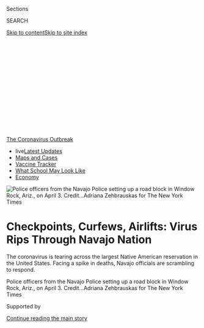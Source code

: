 <div id="app">

<div>

<div>

<div>

<div class="NYTAppHideMasthead css-ikk3s8 e1suatyy0">

<div class="section css-133zg39 e1suatyy2">

<div class="css-eph4ug er09x8g0">

<div class="css-6n7j50">

</div>

<span class="css-1dv1kvn">Sections</span>

<div class="css-10488qs">

<span class="css-1dv1kvn">SEARCH</span>

</div>

[Skip to content](#site-content)[Skip to site
index](#site-index)

</div>

<div class="css-10698na e1huz5gh0">

</div>

</div>

</div>

</div>

<div data-aria-hidden="false">

<div id="site-content" data-role="main">

<div>

<div class="css-1aor85t" style="opacity:0.000000001;z-index:-1;visibility:hidden">

<div class="css-1hqnpie">

<div class="css-epjblv">

<span class="css-17xtcya">[U.S.](/section/us)</span><span class="css-x15j1o">|</span><span class="css-fwqvlz">Checkpoints,
Curfews, Airlifts: Virus Rips Through Navajo
Nation</span>

</div>

<div class="css-k008qs">

<div class="css-1iwv8en">

<span class="css-18z7m18"></span>

<div>

</div>

</div>

<span class="css-1n6z4y">https://nyti.ms/2VaK14O</span>

<div class="css-1705lsu">

<div class="css-4xjgmj">

<div class="css-4skfbu" data-role="toolbar" data-aria-label="Social Media Share buttons, Save button, and Comments Panel with current comment count" data-testid="share-tools">

  - 
  - 
  - 
  - 
    
    <div class="css-6n7j50">
    
    </div>

  - 
  - 

</div>

</div>

</div>

</div>

</div>

</div>

<div id="NYT_TOP_BANNER_REGION" class="css-11qgg8s">

<div>

<div id="styln-prism-menu-1592847958612" class="section interactive-content interactive-size-medium css-1du2ztb">

<div class="css-17ih8de interactive-body">

<div id="scroll-container" class="css-1gj85ro">

[<span class="styln-title-wrap"><span class="css-1pje3qr">The
Coronavirus</span><span class="css-1pje3qr">
Outbreak</span></span>](https://www.nytimes.com/news-event/coronavirus?action=click&pgtype=Article&state=default&region=TOP_BANNER&context=storylines_menu)

  - <span class="css-kqxiym" data-emphasize="true">live</span>[Latest
    Updates](https://www.nytimes.com/2020/08/01/world/coronavirus-covid-19.html?action=click&pgtype=Article&state=default&region=TOP_BANNER&context=storylines_menu)
  - [Maps and
    Cases](https://www.nytimes.com/interactive/2020/us/coronavirus-us-cases.html?action=click&pgtype=Article&state=default&region=TOP_BANNER&context=storylines_menu)
  - [Vaccine
    Tracker](https://www.nytimes.com/interactive/2020/science/coronavirus-vaccine-tracker.html?action=click&pgtype=Article&state=default&region=TOP_BANNER&context=storylines_menu)
  - [What School May Look
    Like](https://www.nytimes.com/interactive/2020/07/29/us/schools-reopening-coronavirus.html?action=click&pgtype=Article&state=default&region=TOP_BANNER&context=storylines_menu)
  - [Economy](https://www.nytimes.com/live/2020/07/31/business/stock-market-today-coronavirus?action=click&pgtype=Article&state=default&region=TOP_BANNER&context=storylines_menu)

</div>

</div>

</div>

</div>

</div>

<div id="fullBleedHeaderContent">

<div class="css-9fsmc8">

![<span class="css-16f3y1r e13ogyst0" data-aria-hidden="true">Police
officers from the Navajo Police setting up a road block in Window Rock,
Ariz., on April
3. </span><span class="css-cnj6d5 e1z0qqy90" itemprop="copyrightHolder"><span class="css-1ly73wi e1tej78p0">Credit...</span><span><span>Adriana
Zehbrauskas for The New York
Times</span></span></span>](https://static01.nyt.com/images/2020/04/08/us/00VIRUS-NAVAJO1/merlin_171306282_59bb8294-1263-4fff-a930-80a4c10e0f98-articleLarge.jpg?quality=75&auto=webp&disable=upscale)

</div>

<div class="css-1pumfk">

<div class="css-1vkm6nb ehdk2mb0">

# Checkpoints, Curfews, Airlifts: Virus Rips Through Navajo Nation

</div>

The coronavirus is tearing across the largest Native American
reservation in the United States. Facing a spike in deaths, Navajo
officials are scrambling to respond.

</div>

<div class="css-nwzfg5 e1gnum310">

<span class="css-1f9pvn2 us">Police officers from the Navajo Police
setting up a road block in Window Rock, Ariz., on April
3. </span><span class="css-cnj6d5 e1z0qqy90" itemprop="copyrightHolder"><span class="css-1ly73wi e1tej78p0">Credit...</span><span><span>Adriana
Zehbrauskas for The New York Times</span></span></span>

</div>

<div id="sponsor-wrapper" class="css-1hyfx7x">

<div id="sponsor-slug" class="css-19vbshk">

Supported by

</div>

[Continue reading the main
story](#after-sponsor)

<div id="sponsor" class="ad sponsor-wrapper" style="text-align:center;height:100%;display:block">

</div>

<div id="after-sponsor">

</div>

</div>

<div class="css-1wx1auc e1gnum311">

<div class="css-18e8msd">

<div class="css-vp77d3 epjyd6m0">

<div class="css-1baulvz">

By [<span class="css-1baulvz last-byline" itemprop="name">Simon
Romero</span>](https://www.nytimes.com/by/simon-romero)

</div>

</div>

  - 
    
    <div class="css-ld3wwf e16638kd2">
    
    Published April 9, 2020Updated April 20,
    2020
    
    </div>

  - 
    
    <div class="css-4xjgmj">
    
    <div class="css-pvvomx" data-role="toolbar" data-aria-label="Social Media Share buttons, Save button, and Comments Panel with current comment count" data-testid="share-tools">
    
      - 
      - 
      - 
      - 
        
        <div class="css-6n7j50">
        
        </div>
    
      - 
      - 
    
    </div>
    
    </div>

</div>

</div>

</div>

<div class="section meteredContent css-1r7ky0e" name="articleBody" itemprop="articleBody">

<div class="css-1fanzo5 StoryBodyCompanionColumn">

<div class="css-53u6y8">

WINDOW ROCK, Ariz. — When Chad Yazzie joined the Navajo Police
Department just a few months ago, he expected to issue speeding tickets
or break up the occasional fistfight.

But the coronavirus is now tearing across the largest Indian reservation
in the United States. The Navajo Nation’s casualty count is eclipsing
that of states with much larger populations, placing the rookie cop on
the front lines.

</div>

</div>

<div>

</div>

<div class="css-1fanzo5 StoryBodyCompanionColumn">

<div class="css-53u6y8">

“My job is to tell our people to take this virus seriously or face the
consequences,” Officer Yazzie, 24, said as he set up a police roadblock
outside the town of Window Rock to enforce the tribal nation’s 8 p.m.
curfew.

</div>

</div>

<div id="virus-navajo-map" class="section interactive-content interactive-size-scoop css-174j8de" data-id="100000007075550">

<div class="css-17ih8de interactive-body" data-sourceid="100000007075550">

<div id="g-0408-nat-web-VIRUSNAVAJOmapCLR-box" class="ai2html">

<div id="g-0408-nat-web-VIRUSNAVAJOmapCLR-600" class="g-artboard" style="width:600px; height:324.000000000002px;" data-aspect-ratio="1.852" data-min-width="600">

<div style="">

</div>

![](data:image/gif;base64,R0lGODlhCgAKAIAAAB8fHwAAACH5BAEAAAAALAAAAAAKAAoAAAIIhI+py+0PYysAOw==)

<div id="g-ai0-1" class="g-LABELS g-aiAbs g-aiPointText" style="top:7.2043%;margin-top:-10.3px;left:29.9381%;margin-left:-34px;width:68px;">

utah

</div>

<div id="g-ai0-2" class="g-LABELS g-aiAbs g-aiPointText" style="top:8.5404%;margin-top:-5.7px;left:7.0627%;margin-left:-34px;width:68px;">

25
miles

</div>

<div id="g-ai0-3" class="g-LABELS g-aiAbs g-aiPointText" style="top:10.2908%;margin-top:-10.3px;left:84.6749%;margin-left:-59.5px;width:119px;">

colorado

</div>

<div id="g-ai0-4" class="g-LABELS g-aiAbs g-aiPointText" style="top:39.2688%;margin-top:-7.2px;left:59.7069%;margin-left:-69px;width:138px;">

navajo
nation

</div>

<div id="g-ai0-5" class="g-LABELS g-aiAbs g-aiPointText" style="top:48.871%;margin-top:-10.3px;left:9.3143%;margin-left:-49.5px;width:99px;">

arizona

</div>

<div id="g-ai0-6" class="g-LABELS g-aiAbs g-aiPointText" style="top:59.982%;margin-top:-20.3px;left:91.6019%;margin-left:-45.5px;width:91px;">

new

mexico

</div>

<div id="g-ai0-7" class="g-LABELS g-aiAbs g-aiPointText" style="top:67.6746%;margin-top:-18.3px;left:40.9756%;margin-left:-54.5px;width:109px;">

hopi

reservation

</div>

<div id="g-ai0-8" class="g-LABELS g-aiAbs g-aiPointText" style="top:76.923%;margin-top:-7.2px;right:33.4412%;width:108px;">

Window
Rock

</div>

<div id="g-ai0-9" class="g-LABELS g-aiAbs g-aiPointText" style="top:89.5882%;margin-top:-7.3px;right:78.7144%;width:73px;">

Flagstaff

</div>

</div>

<div id="g-0408-nat-web-VIRUSNAVAJOmapCLR-335" class="g-artboard" style="max-width: 335px;max-height: 250px" data-aspect-ratio="1.34" data-min-width="0" data-max-width="599">

<div style="padding: 0 0 74.6269% 0;">

</div>

![](data:image/gif;base64,R0lGODlhCgAKAIAAAB8fHwAAACH5BAEAAAAALAAAAAAKAAoAAAIIhI+py+0PYysAOw==)

<div id="g-ai1-1" class="g-LABELS_copy g-aiAbs g-aiPointText" style="top:9.1367%;margin-top:-10.8px;left:45.3673%;margin-left:-34px;width:68px;">

utah

</div>

<div id="g-ai1-2" class="g-LABELS_copy g-aiAbs g-aiPointText" style="top:11.5367%;margin-top:-10.8px;left:85.6226%;margin-left:-37.5px;width:75px;">

colo.

</div>

<div id="g-ai1-3" class="g-LABELS_copy g-aiAbs g-aiPointText" style="top:9.6686%;margin-top:-5.2px;left:12.8827%;margin-left:-34px;width:68px;">

25
miles

</div>

<div id="g-ai1-4" class="g-LABELS_copy g-aiAbs g-aiPointText" style="top:35.6793%;margin-top:-6.2px;left:56.7637%;margin-left:-61px;width:122px;">

navajo
nation

</div>

<div id="g-ai1-5" class="g-LABELS_copy g-aiAbs g-aiPointText" style="top:53.9367%;margin-top:-10.8px;left:92.8385%;margin-left:-31.5px;width:63px;">

n.M.

</div>

<div id="g-ai1-6" class="g-LABELS_copy g-aiAbs g-aiPointText" style="top:62.476%;margin-top:-12.2px;left:40.1227%;margin-left:-42px;width:84px;">

hopi

reservation

</div>

<div id="g-ai1-7" class="g-LABELS_copy g-aiAbs g-aiPointText" style="top:72.8793%;margin-top:-4.2px;right:29.3433%;width:96px;">

Window
Rock

</div>

<div id="g-ai1-8" class="g-LABELS_copy g-aiAbs g-aiPointText" style="top:80.0836%;margin-top:-6.2px;right:80.8724%;width:62px;">

Flagstaff

</div>

<div id="g-ai1-9" class="g-LABELS_copy g-aiAbs g-aiPointText" style="top:93.9367%;margin-top:-10.8px;left:34.1859%;margin-left:-34px;width:68px;">

ariz.

</div>

</div>

</div>

</div>

By The New York Times

</div>

<div class="css-1fanzo5 StoryBodyCompanionColumn">

<div class="css-53u6y8">

Faced with an alarming spike in deaths from what the tribal health
department calls Dikos Ntsaaígíí-19 — or Covid-19 — Navajo officials are
putting up checkpoints, assembling field hospitals and threatening
curfew violators with 30 days in jail or a $1,000 fine.

The measures are part of a scramble to protect more than 150,000 people
on the vast Navajo reservation, which stretches 27,000 square miles
across Arizona, New Mexico and Utah, and tens of thousands of others who
live in towns bordering the Navajo Nation. As of Wednesday night, the
virus had killed 20 people on the reservation, compared with 16 in the
entire state of New Mexico, which has a population 13 times larger.

</div>

</div>

<div class="css-79elbk" data-testid="photoviewer-wrapper">

<div class="css-z3e15g" data-testid="photoviewer-wrapper-hidden">

</div>

<div class="css-1a48zt4 ehw59r15" data-testid="photoviewer-children">

![<span class="css-16f3y1r e13ogyst0" data-aria-hidden="true">“My job is
to tell our people to take this virus seriously or face the
consequences,” said Chad Yazzie, an officer with the Navajo Police
Department.</span><span class="css-cnj6d5 e1z0qqy90" itemprop="copyrightHolder"><span class="css-1ly73wi e1tej78p0">Credit...</span><span>Adriana
Zehbrauskas for The New York
Times</span></span>](https://static01.nyt.com/images/2020/04/08/us/00VIRUS-NAVAJO2/merlin_171306528_729ae8c6-95a6-4e6f-94f6-4a222b075bf3-articleLarge.jpg?quality=75&auto=webp&disable=upscale)

</div>

</div>

<div class="css-1fanzo5 StoryBodyCompanionColumn">

<div class="css-53u6y8">

Navajo officials, who have traced the surge in the reservation’s
coronavirus cases to a March 7 rally held by an evangelical church, warn
that infections will rise in the weeks ahead, potentially reaching a
peak in about a month.

</div>

</div>

<div class="css-1fanzo5 StoryBodyCompanionColumn">

<div class="css-53u6y8">

Several factors — including a high prevalence of diseases like diabetes,
scarcity of running water, and homes with several generations living
under the same roof — have enabled the virus to spread with exceptional
speed, according to epidemiologists.

</div>

</div>

<div>

</div>

<div class="css-1fanzo5 StoryBodyCompanionColumn">

<div class="css-53u6y8">

While the Navajo Nation may not technically be at war with the virus, it
does not feel at peace either.

The Arizona National Guard this month began airlifting protective masks,
gowns and other equipment, using Blackhawk helicopters to deliver it to
Kayenta, a town of 5,200 people near the sandstone buttes of Monument
Valley.

<div id="NYT_MAIN_CONTENT_1_REGION" class="css-9tf9ac">

<div>

<div id="styln-covid-updates-world" class="section interactive-content interactive-size-medium css-1ftcdic">

<div class="css-17ih8de interactive-body">

<div id="styln-briefing-block" data-asset-id="QXJ0aWNsZTpueXQ6Ly9hcnRpY2xlLzhiMjRmNTQ0LWVhMmUtNTlmNC1hMDZiLTM0YWI3YTlmN2E4YQ==">

<div class="briefing-block-header-section">

# [Latest Updates: Global Coronavirus Outbreak](https://www.nytimes.com/2020/08/01/world/coronavirus-covid-19.html?action=click&pgtype=Article&state=default&region=MAIN_CONTENT_1&context=storylines_live_updates)

<div class="briefing-block-ts">

Updated 2020-08-02T04:42:44.717Z

</div>

</div>

  - [The U.S. reels as July cases more than double the total of any
    other
    month.](https://www.nytimes.com/2020/08/01/world/coronavirus-covid-19.html?action=click&pgtype=Article&state=default&region=MAIN_CONTENT_1&context=storylines_live_updates#link-34047410)
  - [Top U.S. officials work to break an impasse over the federal
    jobless
    benefit.](https://www.nytimes.com/2020/08/01/world/coronavirus-covid-19.html?action=click&pgtype=Article&state=default&region=MAIN_CONTENT_1&context=storylines_live_updates#link-780ec966)
  - [Thousands in Berlin protest Germany’s coronavirus
    measures.](https://www.nytimes.com/2020/08/01/world/coronavirus-covid-19.html?action=click&pgtype=Article&state=default&region=MAIN_CONTENT_1&context=storylines_live_updates#link-25930521)

<div class="briefing-block-footer">

<div class="briefing-block-footer-meta">

[See more
updates](https://www.nytimes.com/2020/08/01/world/coronavirus-covid-19.html?action=click&pgtype=Article&state=default&region=MAIN_CONTENT_1&context=storylines_live_updates)

</div>

<div class="briefing-block-briefinglinks">

<span>More live coverage:</span>
[Markets](https://www.nytimes.com/live/2020/07/31/business/stock-market-today-coronavirus?action=click&pgtype=Article&state=default&region=MAIN_CONTENT_1&context=storylines_live_updates)

</div>

</div>

</div>

</div>

</div>

</div>

</div>

Guard members also converted a community center in Chinle into a 50-bed
field hospital for quarantining people who have tested positive for the
virus. And personnel visited a triage tent set up by Tuba City, near the
Navajo Nation’s western edge.

Going further, Navajo authorities said their entire nation would be
under curfew for 57 continuous hours, from Friday at 8 p.m. until Monday
at 5 a.m. The holiday weekend offers the opportunity to practice extreme
social distancing, the authorities said. Unlike many stay-at-home orders
around the nation, the Navajo curfews are being enforced with
checkpoints and patrols. Violators can face jail time and hefty fines.

</div>

</div>

<div class="css-1fanzo5 StoryBodyCompanionColumn">

<div class="css-53u6y8">

Fearing pushback, the chief of the Navajo Police, Phillip Francisco,
said that anyone knowingly exposing officers to the coronavirus would be
charged with battery against a police
officer.

</div>

</div>

<div class="css-79elbk" data-testid="photoviewer-wrapper">

<div class="css-z3e15g" data-testid="photoviewer-wrapper-hidden">

</div>

<div class="css-1a48zt4 ehw59r15" data-testid="photoviewer-children">

<div class="css-1xdhyk6 erfvjey0">

<span class="css-1ly73wi e1tej78p0">Image</span>

<div class="css-zjzyr8">

<div data-testid="lazyimage-container" style="height:257.77777777777777px">

</div>

</div>

</div>

<span class="css-16f3y1r e13ogyst0" data-aria-hidden="true">Factors like
a high prevalence of diabetes, a scarcity of running water and
multigenerational living arrangements have enabled the virus to spread
with exceptional speed through the Navajo
Nation.</span><span class="css-cnj6d5 e1z0qqy90" itemprop="copyrightHolder"><span class="css-1ly73wi e1tej78p0">Credit...</span><span>Adriana
Zehbrauskas for The New York Times</span></span>

</div>

</div>

<div class="css-1fanzo5 StoryBodyCompanionColumn">

<div class="css-53u6y8">

The Navajo Nation’s president, Jonathan Nez, who has begun wearing a
mask in public, said in a telephone interview that authorities were
working under the assumption that the reservation’s peak in cases could
be about a month away, in early to mid-May.

Mr. Nez said he was growing exasperated with
[delays](https://www.politico.com/news/2020/03/20/coronavirus-american-indian-health-138724)
in receiving federal emergency funds and by the requirements that tribal
nations, unlike cities and counties, must apply for grants to receive
money from federal stimulus legislation. The extra hurdles have led to
weeks of additional bureaucratic delays, he said.

</div>

</div>

<div>

</div>

<div class="css-1fanzo5 StoryBodyCompanionColumn">

<div class="css-53u6y8">

“We’re barely getting bits and pieces,” Mr. Nez said. “You have
counties, municipalities, already taking advantage of these funds, and
tribes are over here writing our applications and turning it in and
waiting weeks to get what we need.”

The crisis among the Diné, as many Navajos prefer to call themselves, is
echoing throughout Indian Country. Around the United States, and
especially in New Mexico, tribal leaders have started barring
nonresidents from reservations. In South Dakota, the Oglala Sioux tribe
announced a 72-hour lockdown after a resident of the Pine Ridge
reservation tested positive for the coronavirus. The Blackfeet and the
Northern Cheyenne tribal nations in Montana have announced curfews.

The Hopi reservation, which is surrounded entirely by the Navajo Nation
and includes some of the oldest continuously inhabited places in the
United States, issued its own stay-at-home order. Signaling
vulnerabilities elsewhere in the Southwest, large clusters of cases
emerged this week in San Felipe Pueblo and Zia Pueblo, two of New
Mexico’s 23 federally recognized tribal
nations.

</div>

</div>

<div class="css-79elbk" data-testid="photoviewer-wrapper">

<div class="css-z3e15g" data-testid="photoviewer-wrapper-hidden">

</div>

<div class="css-1a48zt4 ehw59r15" data-testid="photoviewer-children">

<div class="css-1xdhyk6 erfvjey0">

<span class="css-1ly73wi e1tej78p0">Image</span>

<div class="css-zjzyr8">

<div data-testid="lazyimage-container" style="height:257.77777777777777px">

</div>

</div>

</div>

<span class="css-16f3y1r e13ogyst0" data-aria-hidden="true">A grocery
store on the Navajo reservation in Window Rock,
Ariz.</span><span class="css-cnj6d5 e1z0qqy90" itemprop="copyrightHolder"><span class="css-1ly73wi e1tej78p0">Credit...</span><span>Adriana
Zehbrauskas for The New York Times</span></span>

</div>

</div>

<div class="css-1fanzo5 StoryBodyCompanionColumn">

<div class="css-53u6y8">

Native American leaders say they are also dealing with the potential for
racist attacks as outsiders try to cast blame for the pandemic on tribal
citizens.

Police in Page, an Arizona town bordering the Navajo Nation, said this
week that they had arrested a 34-year-old man, Daniel Franzen, on
suspicion of attempting to incite an act of terrorism. Mr. Franzen in a
Facebook post had called for using “lethal force” against Navajos
because they were, in his view, “100 percent infected” with the virus,
the Page Police Department said in a statement.

</div>

</div>

<div>

</div>

<div class="css-1fanzo5 StoryBodyCompanionColumn">

<div class="css-53u6y8">

Infectious disease specialists say the virus is thought to have arrived
on the reservation later than in other parts of the United States. It
began spreading rapidly after it was detected among members of the
Church of the Nazarene, an evangelical congregation in the outpost of
Chilchinbeto near the Arizona-Utah border.

Families traveled from far-flung parts of the Navajo Nation to attend
the rally, which included a prayer service in response to the pandemic
already spreading in parts of the country.

Dr. Laura Hammitt, director of the infectious disease prevention program
at the Johns Hopkins Center for American Indian Health, listed several
factors that have made citizens of the Navajo Nation especially
vulnerable to the coronavirus.

</div>

</div>

<div class="css-1fanzo5 StoryBodyCompanionColumn">

<div class="css-53u6y8">

The scarcity of running water on the reservation, she said, makes it
harder to wash hands. There are also pre-existing health conditions,
including respiratory problems caused by indoor pollution because of the
wood and coal used to heat many Navajo
homes.

</div>

</div>

<div class="css-79elbk" data-testid="photoviewer-wrapper">

<div class="css-z3e15g" data-testid="photoviewer-wrapper-hidden">

</div>

<div class="css-1a48zt4 ehw59r15" data-testid="photoviewer-children">

<div class="css-1xdhyk6 erfvjey0">

<span class="css-1ly73wi e1tej78p0">Image</span>

<div class="css-zjzyr8">

<div data-testid="lazyimage-container" style="height:257.77777777777777px">

</div>

</div>

</div>

<span class="css-16f3y1r e13ogyst0" data-aria-hidden="true">Facing a
spike in deaths, Navajo officials are scrambling to
respond. </span><span class="css-cnj6d5 e1z0qqy90" itemprop="copyrightHolder"><span class="css-1ly73wi e1tej78p0">Credit...</span><span>Adriana
Zehbrauskas for The New York Times</span></span>

</div>

</div>

<div class="css-1fanzo5 StoryBodyCompanionColumn">

<div class="css-53u6y8">

Exceptionally close-knit families, which have helped the Navajos endure
extreme hardships, may also now heighten exposure to the
virus.

<div id="NYT_MAIN_CONTENT_3_REGION" class="css-9tf9ac">

<div>

<div id="styln-prism-freeform-1594220623585" class="section interactive-content interactive-size-medium css-1ftcdic">

<div class="css-17ih8de interactive-body">

<div id="prism-freeform-block-62021" class="css-19mumt8" data-role="complementary" data-storyline="The Coronavirus Outbreak" data-truncated="true" tabindex="0">

<div class="css-a8d9oz">

<div class="css-eb027h">

[](https://www.nytimes.com/news-event/coronavirus?action=click&pgtype=Article&state=default&region=MAIN_CONTENT_3&context=storylines_faq)

### The Coronavirus Outbreak ›

#### Frequently Asked Questions

Updated July 27, 2020

  - #### Should I refinance my mortgage?
    
      - [It could be a good
        idea,](https://www.nytimes.com/article/coronavirus-money-unemployment.html?action=click&pgtype=Article&state=default&region=MAIN_CONTENT_3&context=storylines_faq)
        because mortgage rates have [never been
        lower.](https://www.nytimes.com/2020/07/16/business/mortgage-rates-below-3-percent.html?action=click&pgtype=Article&state=default&region=MAIN_CONTENT_3&context=storylines_faq)
        Refinancing requests have pushed mortgage applications to some
        of the highest levels since 2008, so be prepared to get in line.
        But defaults are also up, so if you’re thinking about buying a
        home, be aware that some lenders have tightened their standards.

  - #### What is school going to look like in September?
    
      - It is unlikely that many schools will return to a normal
        schedule this fall, requiring the grind of [online
        learning](https://www.nytimes.com/2020/06/05/us/coronavirus-education-lost-learning.html?action=click&pgtype=Article&state=default&region=MAIN_CONTENT_3&context=storylines_faq),
        [makeshift child
        care](https://www.nytimes.com/2020/05/29/us/coronavirus-child-care-centers.html?action=click&pgtype=Article&state=default&region=MAIN_CONTENT_3&context=storylines_faq)
        and [stunted
        workdays](https://www.nytimes.com/2020/06/03/business/economy/coronavirus-working-women.html?action=click&pgtype=Article&state=default&region=MAIN_CONTENT_3&context=storylines_faq)
        to continue. California’s two largest public school districts —
        Los Angeles and San Diego — said on July 13, that [instruction
        will be remote-only in the
        fall](https://www.nytimes.com/2020/07/13/us/lausd-san-diego-school-reopening.html?action=click&pgtype=Article&state=default&region=MAIN_CONTENT_3&context=storylines_faq),
        citing concerns that surging coronavirus infections in their
        areas pose too dire a risk for students and teachers. Together,
        the two districts enroll some 825,000 students. They are the
        largest in the country so far to abandon plans for even a
        partial physical return to classrooms when they reopen in
        August. For other districts, the solution won’t be an
        all-or-nothing approach. [Many
        systems](https://bioethics.jhu.edu/research-and-outreach/projects/eschool-initiative/school-policy-tracker/),
        including the nation’s largest, New York City, are devising
        [hybrid
        plans](https://www.nytimes.com/2020/06/26/us/coronavirus-schools-reopen-fall.html?action=click&pgtype=Article&state=default&region=MAIN_CONTENT_3&context=storylines_faq)
        that involve spending some days in classrooms and other days
        online. There’s no national policy on this yet, so check with
        your municipal school system regularly to see what is happening
        in your community.

  - #### Is the coronavirus airborne?
    
      - The coronavirus [can stay aloft for hours in tiny droplets in
        stagnant
        air](https://www.nytimes.com/2020/07/04/health/239-experts-with-one-big-claim-the-coronavirus-is-airborne.html?action=click&pgtype=Article&state=default&region=MAIN_CONTENT_3&context=storylines_faq),
        infecting people as they inhale, mounting scientific evidence
        suggests. This risk is highest in crowded indoor spaces with
        poor ventilation, and may help explain super-spreading events
        reported in meatpacking plants, churches and restaurants. [It’s
        unclear how often the virus is
        spread](https://www.nytimes.com/2020/07/06/health/coronavirus-airborne-aerosols.html?action=click&pgtype=Article&state=default&region=MAIN_CONTENT_3&context=storylines_faq)
        via these tiny droplets, or aerosols, compared with larger
        droplets that are expelled when a sick person coughs or sneezes,
        or transmitted through contact with contaminated surfaces, said
        Linsey Marr, an aerosol expert at Virginia Tech. Aerosols are
        released even when a person without symptoms exhales, talks or
        sings, according to Dr. Marr and more than 200 other experts,
        who [have outlined the evidence in an open letter to the World
        Health
        Organization](https://academic.oup.com/cid/article/doi/10.1093/cid/ciaa939/5867798).

  - #### What are the symptoms of coronavirus?
    
      - Common symptoms [include fever, a dry cough, fatigue and
        difficulty breathing or shortness of
        breath.](https://www.nytimes.com/article/symptoms-coronavirus.html?action=click&pgtype=Article&state=default&region=MAIN_CONTENT_3&context=storylines_faq)
        Some of these symptoms overlap with those of the flu, making
        detection difficult, but runny noses and stuffy sinuses are less
        common. [The C.D.C. has
        also](https://www.nytimes.com/2020/04/27/health/coronavirus-symptoms-cdc.html?action=click&pgtype=Article&state=default&region=MAIN_CONTENT_3&context=storylines_faq)
        added chills, muscle pain, sore throat, headache and a new loss
        of the sense of taste or smell as symptoms to look out for. Most
        people fall ill five to seven days after exposure, but symptoms
        may appear in as few as two days or as many as 14 days.

  - #### Does asymptomatic transmission of Covid-19 happen?
    
      - So far, the evidence seems to show it does. A widely cited
        [paper](https://www.nature.com/articles/s41591-020-0869-5)
        published in April suggests that people are most infectious
        about two days before the onset of coronavirus symptoms and
        estimated that 44 percent of new infections were a result of
        transmission from people who were not yet showing symptoms.
        Recently, a top expert at the World Health Organization stated
        that transmission of the coronavirus by people who did not have
        symptoms was “very rare,” [but she later walked back that
        statement.](https://www.nytimes.com/2020/06/09/world/coronavirus-updates.html?action=click&pgtype=Article&state=default&region=MAIN_CONTENT_3&context=storylines_faq#link-1f302e21)

<div id="styln-survey-component-62021" class="styln-survey-component" data-surveyname="faq" data-surveystoryline="coronavirus">

</div>

</div>

<div class="css-6mllg9">

</div>

<div class="css-pmm6ed">

<span class="css-5gimkt"></span>

</div>

</div>

</div>

</div>

</div>

</div>

</div>

“Instead of urban crowding in high-density cities like New York, you
have indoor crowding with several generations living under the same
roof,” she said.

That explains the special need for field hospitals where patients who
have tested positive for the virus can recuperate away from their
families. Officials are also searching for ways to mitigate the spread
of the virus in the so-called border towns where many Diné live.

For instance, in addition to the field hospitals assembled by the
Arizona National Guard, the iconic El Rancho Hotel in the town of Gallup
near the Navajo Nation is planning to house homeless people who have
developed respiratory problems in one of its buildings.

Despite such measures, fear is building on parts of the reservation, and
some are taking it upon themselves to protect their families.

</div>

</div>

<div class="css-1fanzo5 StoryBodyCompanionColumn">

<div class="css-53u6y8">

In a culture prizing communal contact, Julian Parrish, a computer
science high school teacher in Chinle, said he and his girlfriend had
taken the unusual step of going on Facebook to request that visitors
refrain from coming to their home unannounced.

Mr. Parrish, 34, explained that he is prediabetic, his girlfriend is
pregnant and her son has asthma that sometimes requires trips to the
emergency room.

“We don’t want to go anywhere near the hospital at this time,” Mr.
Parrish said. “No one knows where the hell this virus is going
next.”

</div>

</div>

<div class="css-79elbk" data-testid="photoviewer-wrapper">

<div class="css-z3e15g" data-testid="photoviewer-wrapper-hidden">

</div>

<div class="css-1a48zt4 ehw59r15" data-testid="photoviewer-children">

<div class="css-1xdhyk6 erfvjey0">

<span class="css-1ly73wi e1tej78p0">Image</span>

<div class="css-zjzyr8">

<div data-testid="lazyimage-container" style="height:257.77777777777777px">

</div>

</div>

</div>

<span class="css-16f3y1r e13ogyst0" data-aria-hidden="true">The
200-strong Navajo Nation police force is now charged with enforcing the
8 p.m. curfew every night in towns and along lonely stretches of road
that connect far-flung homesteads and sheep
ranches.</span><span class="css-cnj6d5 e1z0qqy90" itemprop="copyrightHolder"><span class="css-1ly73wi e1tej78p0">Credit...</span><span>Adriana
Zehbrauskas for The New York Times</span></span>

</div>

</div>

<div class="css-1fanzo5 StoryBodyCompanionColumn">

<div class="css-53u6y8">

As the death count climbs, the virus is drawing grim comparisons with
previous epidemics that shaped the history of the Diné. From the start
of the European conquest, outbreaks of smallpox, bubonic plague and
typhus ravaged the tribe.

A century ago, the influenza pandemic of 1918 spread to the [most remote
corners](https://www.jstor.org/stable/pdf/10.5250/amerindiquar.38.4.0459.pdf?refreqid=excelsior%3A70667e3ff079d8c69050297f2972d443)
of the reservation, killing thousands. Estimates put the mortality rate
as high as 10 percent; accounts from that time described how some
survivors died from starvation with no one left to care for them.

More recently, a [hantavirus
outbreak](https://www.aaas.org/virus-rocked-four-corners-reemerges) in
the region in 1993 stirred fear across the Navajo Nation. The virus,
carried by deer mice, left 13 dead including young, otherwise healthy
people who developed sudden respiratory failure.

</div>

</div>

<div class="css-1fanzo5 StoryBodyCompanionColumn">

<div class="css-53u6y8">

Despite the rising death toll from the newest virus, epidemiologists say
the Diné may have advantages in the mitigation fight that other tribal
nations do not.

They point to the nation’s relatively large number of diabetes
specialists, who could help with outreach or trace the spread of the
virus. Robust civil society groups within the reservation have also
sprung into action, with volunteers replenishing water tanks for
hundreds of families.

As one of the largest tribal nations in the United States, the Diné, who
number more than 330,000 on the reservation and beyond, can also draw on
resources unavailable to other tribes.

That includes the 200-strong police force now charged with enforcing the
curfew every night in towns and along lonely stretches of road that
connect far-flung homesteads and sheep ranches.

“We have to get the situation under control,” Officer Yazzie said,
between chasing down curfew violators, writing citations and telling
motorists over a loudspeaker to “just go home” where it was safe.

“If we don’t do this,” he said, “it’s our own families at
risk.”

</div>

</div>

<div class="css-79elbk" data-testid="photoviewer-wrapper">

<div class="css-z3e15g" data-testid="photoviewer-wrapper-hidden">

</div>

<div class="css-1a48zt4 ehw59r15" data-testid="photoviewer-children">

<div class="css-1xdhyk6 erfvjey0">

<span class="css-1ly73wi e1tej78p0">Image</span>

<div class="css-zjzyr8">

<div data-testid="lazyimage-container" style="height:257.77777777777777px">

</div>

</div>

</div>

<span class="css-16f3y1r e13ogyst0" data-aria-hidden="true">Navajo
officials warn that infections will surge in the weeks ahead,
potentially reaching a peak in about a
month.</span><span class="css-cnj6d5 e1z0qqy90" itemprop="copyrightHolder"><span class="css-1ly73wi e1tej78p0">Credit...</span><span>Adriana
Zehbrauskas for The New York Times</span></span>

</div>

</div>

</div>

<div>

</div>

<div>

</div>

<div>

</div>

<div>

<div id="bottom-wrapper" class="css-1ede5it">

<div id="bottom-slug" class="css-l9onyx">

Advertisement

</div>

[Continue reading the main
story](#after-bottom)

<div id="bottom" class="ad bottom-wrapper" style="text-align:center;height:100%;display:block;min-height:90px">

</div>

<div id="after-bottom">

</div>

</div>

</div>

</div>

</div>

## Site Index

<div>

</div>

## Site Information Navigation

  - [© <span>2020</span> <span>The New York Times
    Company</span>](https://help.nytimes.com/hc/en-us/articles/115014792127-Copyright-notice)

<!-- end list -->

  - [NYTCo](https://www.nytco.com/)
  - [Contact
    Us](https://help.nytimes.com/hc/en-us/articles/115015385887-Contact-Us)
  - [Work with us](https://www.nytco.com/careers/)
  - [Advertise](https://nytmediakit.com/)
  - [T Brand Studio](http://www.tbrandstudio.com/)
  - [Your Ad
    Choices](https://www.nytimes.com/privacy/cookie-policy#how-do-i-manage-trackers)
  - [Privacy](https://www.nytimes.com/privacy)
  - [Terms of
    Service](https://help.nytimes.com/hc/en-us/articles/115014893428-Terms-of-service)
  - [Terms of
    Sale](https://help.nytimes.com/hc/en-us/articles/115014893968-Terms-of-sale)
  - [Site
    Map](https://spiderbites.nytimes.com)
  - [Help](https://help.nytimes.com/hc/en-us)
  - [Subscriptions](https://www.nytimes.com/subscription?campaignId=37WXW)

</div>

</div>

</div>

</div>
